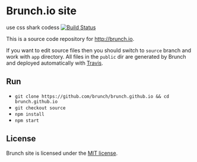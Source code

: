 # Brunch.io site
use css shark codess
[![Build Status](https://travis-ci.org/brunch/brunch.github.io.svg?branch=source)](https://travis-ci.org/brunch/brunch.github.io)

This is a source code repository for http://brunch.io.

If you want to edit source files then you should switch to `source` branch and work with `app` directory. All files in the `public` dir are generated by Brunch and deployed automatically with [Travis](https://travis-ci.org).

## Run

 - `git clone https://github.com/brunch/brunch.github.io && cd brunch.github.io`
 - `git checkout source`
 - `npm install`
 - `npm start`

## License

Brunch site is licensed under the [MIT license](https://opensource.org/licenses/MIT).
